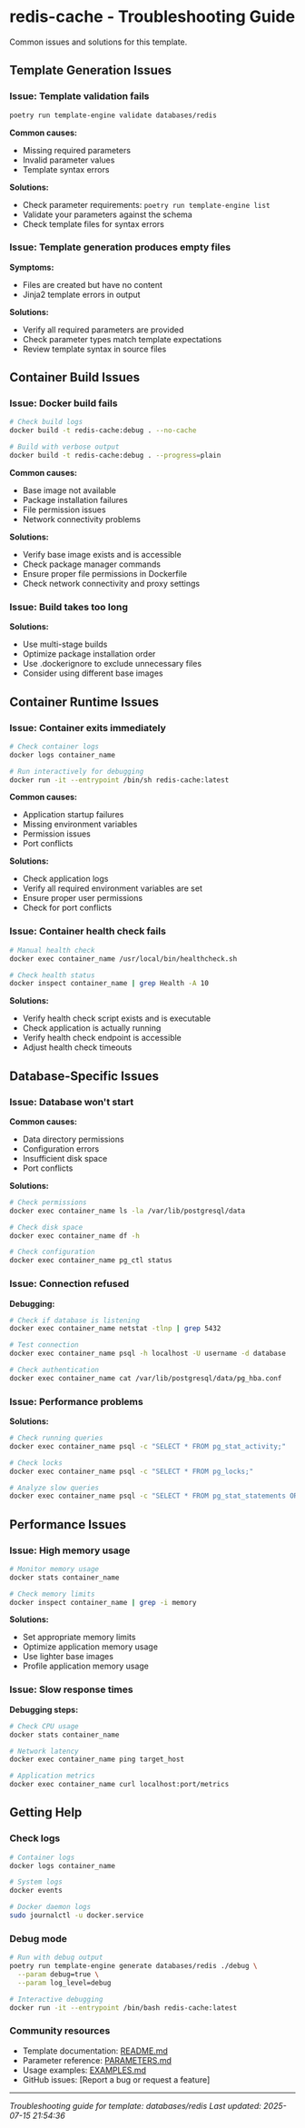 # redis-cache - Troubleshooting Guide

Common issues and solutions for this template.

## Template Generation Issues

### Issue: Template validation fails

```bash
poetry run template-engine validate databases/redis
```

**Common causes:**
- Missing required parameters
- Invalid parameter values
- Template syntax errors

**Solutions:**
- Check parameter requirements: `poetry run template-engine list`
- Validate your parameters against the schema
- Check template files for syntax errors

### Issue: Template generation produces empty files

**Symptoms:**
- Files are created but have no content
- Jinja2 template errors in output

**Solutions:**
- Verify all required parameters are provided
- Check parameter types match template expectations
- Review template syntax in source files

## Container Build Issues

### Issue: Docker build fails

```bash
# Check build logs
docker build -t redis-cache:debug . --no-cache

# Build with verbose output
docker build -t redis-cache:debug . --progress=plain
```

**Common causes:**
- Base image not available
- Package installation failures
- File permission issues
- Network connectivity problems

**Solutions:**
- Verify base image exists and is accessible
- Check package manager commands
- Ensure proper file permissions in Dockerfile
- Check network connectivity and proxy settings

### Issue: Build takes too long

**Solutions:**
- Use multi-stage builds
- Optimize package installation order
- Use .dockerignore to exclude unnecessary files
- Consider using different base images

## Container Runtime Issues

### Issue: Container exits immediately

```bash
# Check container logs
docker logs container_name

# Run interactively for debugging
docker run -it --entrypoint /bin/sh redis-cache:latest
```

**Common causes:**
- Application startup failures
- Missing environment variables
- Permission issues
- Port conflicts

**Solutions:**
- Check application logs
- Verify all required environment variables are set
- Ensure proper user permissions
- Check for port conflicts

### Issue: Container health check fails

```bash
# Manual health check
docker exec container_name /usr/local/bin/healthcheck.sh

# Check health status
docker inspect container_name | grep Health -A 10
```

**Solutions:**
- Verify health check script exists and is executable
- Check application is actually running
- Verify health check endpoint is accessible
- Adjust health check timeouts


## Database-Specific Issues

### Issue: Database won't start

**Common causes:**
- Data directory permissions
- Configuration errors
- Insufficient disk space
- Port conflicts

**Solutions:**
```bash
# Check permissions
docker exec container_name ls -la /var/lib/postgresql/data

# Check disk space
docker exec container_name df -h

# Check configuration
docker exec container_name pg_ctl status
```

### Issue: Connection refused

**Debugging:**
```bash
# Check if database is listening
docker exec container_name netstat -tlnp | grep 5432

# Test connection
docker exec container_name psql -h localhost -U username -d database

# Check authentication
docker exec container_name cat /var/lib/postgresql/data/pg_hba.conf
```

### Issue: Performance problems

**Solutions:**
```bash
# Check running queries
docker exec container_name psql -c "SELECT * FROM pg_stat_activity;"

# Check locks
docker exec container_name psql -c "SELECT * FROM pg_locks;"

# Analyze slow queries
docker exec container_name psql -c "SELECT * FROM pg_stat_statements ORDER BY total_time DESC;"
```

## Performance Issues

### Issue: High memory usage

```bash
# Monitor memory usage
docker stats container_name

# Check memory limits
docker inspect container_name | grep -i memory
```

**Solutions:**
- Set appropriate memory limits
- Optimize application memory usage
- Use lighter base images
- Profile application memory usage

### Issue: Slow response times

**Debugging steps:**
```bash
# Check CPU usage
docker stats container_name

# Network latency
docker exec container_name ping target_host

# Application metrics
docker exec container_name curl localhost:port/metrics
```

## Getting Help

### Check logs
```bash
# Container logs
docker logs container_name

# System logs
docker events

# Docker daemon logs
sudo journalctl -u docker.service
```

### Debug mode
```bash
# Run with debug output
poetry run template-engine generate databases/redis ./debug \
  --param debug=true \
  --param log_level=debug

# Interactive debugging
docker run -it --entrypoint /bin/bash redis-cache:latest
```

### Community resources
- Template documentation: [README.md](README.md)
- Parameter reference: [PARAMETERS.md](PARAMETERS.md)
- Usage examples: [EXAMPLES.md](EXAMPLES.md)
- GitHub issues: [Report a bug or request a feature]

---

*Troubleshooting guide for template: databases/redis*
*Last updated: 2025-07-15 21:54:36*
